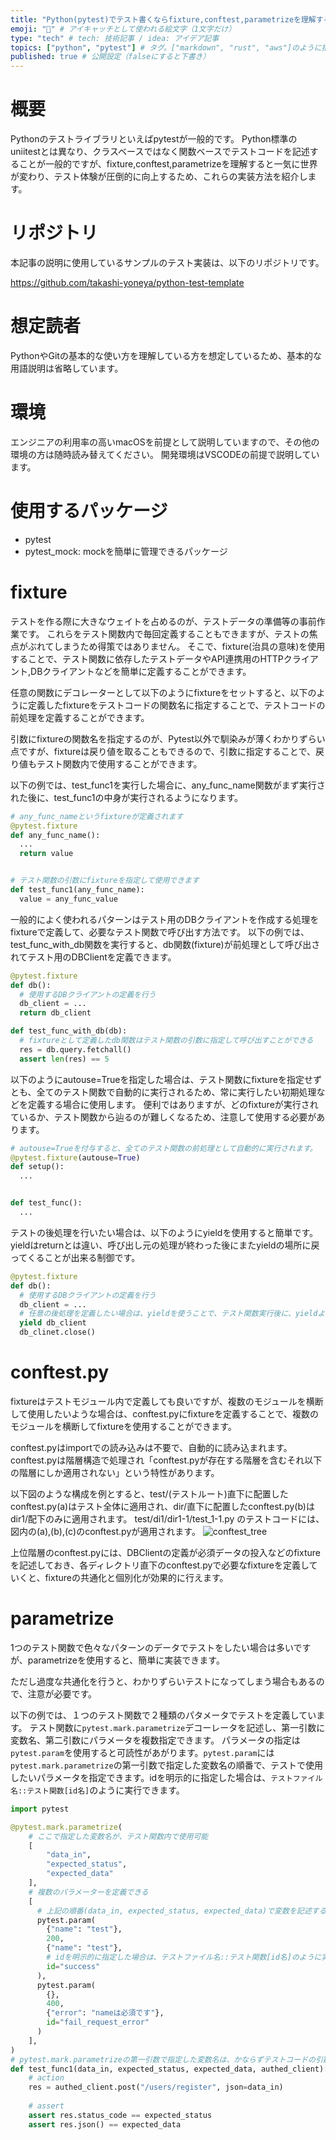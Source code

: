 ```yaml
---
title: "Python(pytest)でテスト書くならfixture,conftest,parametrizeを理解すると世界が一気に変わる" # 記事のタイトル
emoji: "🐍" # アイキャッチとして使われる絵文字（1文字だけ）
type: "tech" # tech: 技術記事 / idea: アイデア記事
topics: ["python", "pytest"] # タグ。["markdown", "rust", "aws"]のように指定する
published: true # 公開設定（falseにすると下書き）
---
```


# 概要
Pythonのテストライブラリといえばpytestが一般的です。
Python標準のuniitestとは異なり、クラスベースではなく関数ベースでテストコードを記述することが一般的ですが、fixture,conftest,parametrizeを理解すると一気に世界が変わり、テスト体験が圧倒的に向上するため、これらの実装方法を紹介します。


# リポジトリ
本記事の説明に使用しているサンプルのテスト実装は、以下のリポジトリです。

https://github.com/takashi-yoneya/python-test-template

# 想定読者
PythonやGitの基本的な使い方を理解している方を想定しているため、基本的な用語説明は省略しています。

# 環境
エンジニアの利用率の高いmacOSを前提として説明していますので、その他の環境の方は随時読み替えてください。
開発環境はVSCODEの前提で説明しています。

# 使用するパッケージ
- pytest
- pytest_mock: mockを簡単に管理できるパッケージ

# fixture
テストを作る際に大きなウェイトを占めるのが、テストデータの準備等の事前作業です。
これらをテスト関数内で毎回定義することもできますが、テストの焦点がぶれてしまうため得策ではありません。
そこで、fixture(治具の意味)を使用することで、テスト関数に依存したテストデータやAPI連携用のHTTPクライアント,DBクライアントなどを簡単に定義することができます。

任意の関数にデコレーターとして以下のようにfixtureをセットすると、以下のように定義したfixtureをテストコードの関数名に指定することで、テストコードの前処理を定義することができます。

引数にfixtureの関数名を指定するのが、Pytest以外で馴染みが薄くわかりずらい点ですが、fixtureは戻り値を取ることもできるので、引数に指定することで、戻り値もテスト関数内で使用することができます。

以下の例では、test_func1を実行した場合に、any_func_name関数がまず実行された後に、test_func1の中身が実行されるようになります。

```python
# any_func_nameというfixtureが定義されます
@pytest.fixture
def any_func_name():
  ...
  return value


# テスト関数の引数にfixtureを指定して使用できます
def test_func1(any_func_name):
  value = any_func_value
```

一般的によく使われるパターンはテスト用のDBクライアントを作成する処理をfixtureで定義して、必要なテスト関数で呼び出す方法です。
以下の例では、test_func_with_db関数を実行すると、db関数(fixture)が前処理として呼び出されてテスト用のDBClientを定義できます。

```python
@pytest.fixture
def db():
  # 使用するDBクライアントの定義を行う
  db_client = ...
  return db_client

def test_func_with_db(db):
  # fixtureとして定義したdb関数はテスト関数の引数に指定して呼び出すことができる
  res = db.query.fetchall()
  assert len(res) == 5 
```

以下のようにautouse=Trueを指定した場合は、テスト関数にfixtureを指定せずとも、全てのテスト関数で自動的に実行されるため、常に実行したい初期処理などを定義する場合に使用します。
便利ではありますが、どのfixtureが実行されているか、テスト関数から辿るのが難しくなるため、注意して使用する必要があります。

```python
# autouse=Trueを付与すると、全てのテスト関数の前処理として自動的に実行されます。
@pytest.fixture(autouse=True)
def setup():
  ...


def test_func():
  ...

```

テストの後処理を行いたい場合は、以下のようにyieldを使用すると簡単です。
yieldはreturnとは違い、呼び出し元の処理が終わった後にまたyieldの場所に戻ってくることが出来る制御です。

```python
@pytest.fixture
def db():
  # 使用するDBクライアントの定義を行う
  db_client = ...
  # 任意の後処理を定義したい場合は、yieldを使うことで、テスト関数実行後に、yieldより下の行の処理を実行できます。
  yield db_client
  db_clinet.close()

```

# conftest.py
fixtureはテストモジュール内で定義しても良いですが、複数のモジュールを横断して使用したいような場合は、conftest.pyにfixtureを定義することで、複数のモジュールを横断してfixtureを使用することができます。

conftest.pyはimportでの読み込みは不要で、自動的に読み込まれます。
conftest.pyは階層構造で処理され「conftest.pyが存在する階層を含むそれ以下の階層にしか適用されない」という特性があります。

以下図のような構成を例とすると、test/(テストルート)直下に配置したconftest.py(a)はテスト全体に適用され、dir/直下に配置したconftest.py(b)はdir1/配下のみに適用されます。
test/di1/dir1-1/test_1-1.py のテストコードには、図内の(a),(b),(c)のconftest.pyが適用されます。
![conftest_tree](/images/conftest_tree.png)

上位階層のconftest.pyには、DBClientの定義が必須データの投入などのfixtureを記述しておき、各ディレクトリ直下のconftest.pyで必要なfixtureを定義していくと、fixtureの共通化と個別化が効果的に行えます。


# parametrize
1つのテスト関数で色々なパターンのデータでテストをしたい場合は多いですが、parametrizeを使用すると、簡単に実装できます。

ただし過度な共通化を行うと、わかりずらいテストになってしまう場合もあるので、注意が必要です。

以下の例では、１つのテスト関数で２種類のパタメータでテストを定義しています。
テスト関数に```pytest.mark.parametrize```デコーレータを記述し、第一引数に変数名、第二引数にパラメータを複数指定できます。
パラメータの指定は```pytest.param```を使用すると可読性があがります。```pytest.param```には```pytest.mark.parametrize```の第一引数で指定した変数名の順番で、テストで使用したいパラメータを指定できます。idを明示的に指定した場合は、```テストファイル名::テスト関数[id名]```のように実行できます。

```python
import pytest

@pytest.mark.parametrize(
    # ここで指定した変数名が、テスト関数内で使用可能
    [
        "data_in",
        "expected_status",
        "expected_data"
    ],
    # 複数のパラメーターを定義できる
    [
      # 上記の順番(data_in, expected_status, expected_data)で変数を記述する
      pytest.param(
        {"name": "test"},
        200,
        {"name": "test"},
        # idを明示的に指定した場合は、テストファイル名::テスト関数[id名]のように実行できる
        id="success"
      ),
      pytest.param(
        {},
        400,
        {"error": "nameは必須です"},
        id="fail_request_error"
      )
    ],
)
# pytest.mark.parametrizeの第一引数で指定した変数名は、かならずテストコードの引数に指定する必要がある。
def test_func1(data_in, expected_status, expected_data, authed_client):
    # action
    res = authed_client.post("/users/register", json=data_in)
    
    # assert
    assert res.status_code == expected_status
    assert res.json() == expected_data
```
